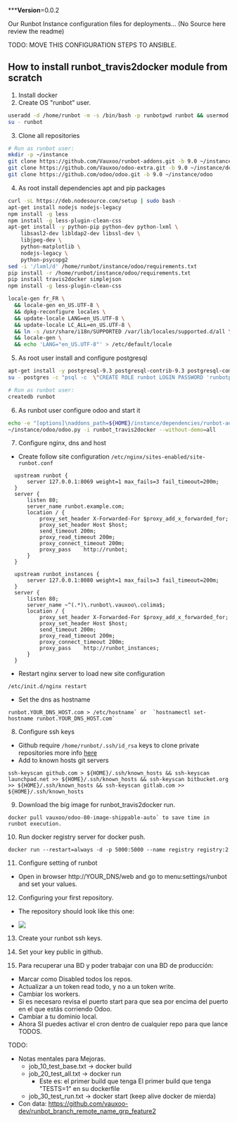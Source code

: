 
*****Version**=0.0.2

Our Runbot Instance configuration files for deployments... (No Source here review the readme)

TODO: MOVE THIS CONFIGURATION STEPS TO ANSIBLE.

How to install runbot_travis2docker module from scratch
---

1. Install docker
2. Create OS "runbot" user.

  ```bash
  useradd -d /home/runbot -m -s /bin/bash -p runbotpwd runbot && usermod -aG docker runbot
  su - runbot
  ```

3. Clone all repositories

  ```bash
  # Run as runbot user:
  mkdir -p ~/instance
  git clone https://github.com/Vauxoo/runbot-addons.git -b 9.0 ~/instance/dependencies/runbot-addons
  git clone https://github.com/Vauxoo/odoo-extra.git -b 9.0 ~/instance/dependencies/odoo-extra
  git clone https://github.com/odoo/odoo.git -b 9.0 ~/instance/odoo
  ```

4. As root install dependencies apt and pip packages

  ```bash
  curl -sL https://deb.nodesource.com/setup | sudo bash -
  apt-get install nodejs nodejs-legacy
  npm install -g less
  npm install -g less-plugin-clean-css
  apt-get install -y python-pip python-dev python-lxml \
      libsasl2-dev libldap2-dev libssl-dev \
      libjpeg-dev \
      python-matplotlib \
      nodejs-legacy \
      python-psycopg2
  sed -i '/lxml/d' /home/runbot/instance/odoo/requirements.txt
  pip install -r /home/runbot/instance/odoo/requirements.txt
  pip install travis2docker simplejson
  npm install -g less-plugin-clean-css

  locale-gen fr_FR \
    && locale-gen en_US.UTF-8 \
    && dpkg-reconfigure locales \
    && update-locale LANG=en_US.UTF-8 \
    && update-locale LC_ALL=en_US.UTF-8 \
    && ln -s /usr/share/i18n/SUPPORTED /var/lib/locales/supported.d/all \
    && locale-gen \
    && echo 'LANG="en_US.UTF-8"' > /etc/default/locale
  ```

5. As root user install and configure postgresql

  ```bash
  apt-get install -y postgresql-9.3 postgresql-contrib-9.3 postgresql-common postgresql-server-dev-9.3
  su - postgres -c "psql -c  \"CREATE ROLE runbot LOGIN PASSWORD 'runbotpwd' SUPERUSER INHERIT CREATEDB CREATEROLE;\""
  
  # Run as runbot user:
  createdb runbot
  ```

6. As runbot user configure odoo and start it

  ```bash
  echo -e "[options]\naddons_path=${HOME}/instance/dependencies/runbot-addons,\n    ${HOME}/instance/dependencies/odoo-extra,\n    ${HOME}/instance/odoo/addons,\n    ${HOME}/instance/odoo/openerp/addons\ndb_name = runbot\ndbfilter = runbot" | tee -a ~/.openerp_serverrc
  ~/instance/odoo/odoo.py -i runbot_travis2docker --without-demo=all
  ```

7. Configure nginx, dns and host

 - Create follow site configuration `/etc/nginx/sites-enabled/site-runbot.conf`

  ```
	upstream runbot {
		server 127.0.0.1:8069 weight=1 max_fails=3 fail_timeout=200m;
	}
	server {
		listen 80;
		server_name runbot.example.com;
		location / {
			proxy_set_header X-Forwarded-For $proxy_add_x_forwarded_for;
			proxy_set_header Host $host;
			send_timeout 200m;
			proxy_read_timeout 200m;
			proxy_connect_timeout 200m;
			proxy_pass    http://runbot;
		}
	}

	upstream runbot_instances {
		server 127.0.0.1:8080 weight=1 max_fails=3 fail_timeout=200m;
	}
	server {
		listen 80;
		server_name ~^(.*)\.runbot\.vauxoo\.colima$;
		location / {
			proxy_set_header X-Forwarded-For $proxy_add_x_forwarded_for;
			proxy_set_header Host $host;
			send_timeout 200m;
			proxy_read_timeout 200m;
			proxy_connect_timeout 200m;
			proxy_pass    http://runbot_instances;
		}
	}
  ```

  - Restart nginx server to load new site configuration

  ```
  /etc/init.d/nginx restart
  ```

  - Set the dns as hostname

  ```
  runbot.YOUR_DNS_HOST.com > /etc/hostname` or  `hostnamectl set-hostname runbot.YOUR_DNS_HOST.com`
  ```

8. Configure ssh keys

 - Github require  `/home/runbot/.ssh/id_rsa` keys to clone private repositories more info
   [here](https://help.github.com/articles/generating-an-ssh-key/)
 - Add to known hosts git servers

  ```
  ssh-keyscan github.com > ${HOME}/.ssh/known_hosts && ssh-keyscan launchpad.net >> ${HOME}/.ssh/known_hosts && ssh-keyscan bitbucket.org >> ${HOME}/.ssh/known_hosts && ssh-keyscan gitlab.com >> ${HOME}/.ssh/known_hosts
  ```

9. Download the big image for runbot_travis2docker run.

  ```
  docker pull vauxoo/odoo-80-image-shippable-auto` to save time in runbot execution.
  ```

10. Run docker registry server for docker push.

  ```
  docker run --restart=always -d -p 5000:5000 --name registry registry:2
  ```

11. Configure setting of runbot

  - Open in browser http://YOUR_DNS/web and go to menu:settings/runbot and set your values.

12. Configuring your first repository.

  - The repository should look like this one:

  - ![](http://screenshots.vauxoo.com/oem/fc1fe0-1042x619.png)

13. Create your runbot ssh keys.

14. Set your key public in github.

15. Para recuperar una BD y poder trabajar con una BD de producción:

  - Marcar como Disabled todos los repos.
  - Actualizar a un token read todo, y no a un token write.
  - Cambiar los workers.
  - Si es necesaro revisa el puerto start para que sea por encima del puerto en el que estás corriendo Odoo.
  - Cambiar a tu dominio local.
  - Ahora SI puedes activar el cron dentro de cualquier repo para que lance TODOS.

TODO:

  - Notas mentales para Mejoras.
    - job_10_test_base.txt -> docker build
    - job_20_test_all.txt -> docker run
      - Este es: el primer build que tenga El primer build que tenga "TESTS=1" en su dockerfile
    - job_30_test_run.txt -> docker start (keep alive docker de mierda)
  - Con data: https://github.com/vauxoo-dev/runbot_branch_remote_name_grp_feature2
